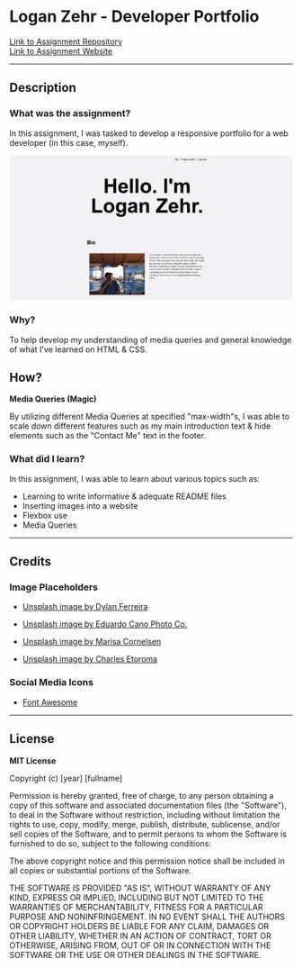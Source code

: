 # Logan Zehr - Developer Portfolio

[Link to Assignment Repository](https://github.com/zehrl/developer-portfolio)<br />
[Link to Assignment Website](https://zehrl.github.io/developer-portfolio/)

---

## Description

### What was the assignment?

In this assignment, I was tasked to develop a responsive portfolio for a web developer (in this case, myself).

![Image of Mockup Portfolio](assets/images/website-portfolio.png)

### Why?

To help develop my understanding of media queries and general knowledge of what I've learned on HTML & CSS.

## How?

**Media Queries (Magic)**

By utilizing different Media Queries at specified "max-width"s, I was able to scale down different features such as my main introduction text & hide elements such as the "Contact Me" text in the footer.

### What did I learn?

In this assignment, I was able to learn about various topics such as:
* Learning to write informative & adequate README files
* Inserting images into a website
* Flexbox use
* Media Queries

---

## Credits

### Image Placeholders

* [Unsplash image by Dylan Ferreira](https://unsplash.com/@dylanferreira?utm_source=unsplash&amp;utm_medium=referral&amp;utm_content=creditCopyText)

* [Unsplash image by Eduardo Cano Photo Co.](https://unsplash.com/@eduardocanophotoco?utm_source=unsplash&amp;utm_medium=referral&amp;utm_content=creditCopyText)

* [Unsplash image by Marisa Cornelsen](https://unsplash.com/@macornelsen?utm_source=unsplash&amp;utm_medium=referral&amp;utm_content=creditCopyText)

* [Unsplash image by Charles Etoroma](https://unsplash.com/@charlesetoroma?utm_source=unsplash&amp;utm_medium=referral&amp;utm_content=creditCopyText)

### Social Media Icons

* [Font Awesome](https://fontawesome.com)

---

## License
**MIT License**

Copyright (c) [year] [fullname]

Permission is hereby granted, free of charge, to any person obtaining a copy
of this software and associated documentation files (the "Software"), to deal
in the Software without restriction, including without limitation the rights
to use, copy, modify, merge, publish, distribute, sublicense, and/or sell
copies of the Software, and to permit persons to whom the Software is
furnished to do so, subject to the following conditions:

The above copyright notice and this permission notice shall be included in all
copies or substantial portions of the Software.

THE SOFTWARE IS PROVIDED "AS IS", WITHOUT WARRANTY OF ANY KIND, EXPRESS OR
IMPLIED, INCLUDING BUT NOT LIMITED TO THE WARRANTIES OF MERCHANTABILITY,
FITNESS FOR A PARTICULAR PURPOSE AND NONINFRINGEMENT. IN NO EVENT SHALL THE
AUTHORS OR COPYRIGHT HOLDERS BE LIABLE FOR ANY CLAIM, DAMAGES OR OTHER
LIABILITY, WHETHER IN AN ACTION OF CONTRACT, TORT OR OTHERWISE, ARISING FROM,
OUT OF OR IN CONNECTION WITH THE SOFTWARE OR THE USE OR OTHER DEALINGS IN THE
SOFTWARE.